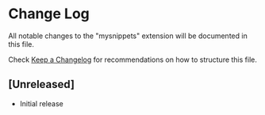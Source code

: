 # Change Log

All notable changes to the  "mysnippets"  extension will be documented in this file.

Check [Keep a Changelog](http://keepachangelog.com/) for recommendations on how to structure this file.

## [Unreleased]

- Initial release
